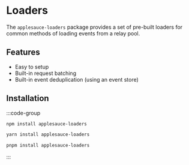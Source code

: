 # Loaders

The `applesauce-loaders` package provides a set of pre-built loaders for common methods of loading events from a relay pool.

## Features

- Easy to setup
- Built-in request batching
- Built-in event deduplication (using an event store)

## Installation

:::code-group

```sh [npm]
npm install applesauce-loaders
```

```sh [yarn]
yarn install applesauce-loaders
```

```sh [pnpm]
pnpm install applesauce-loaders
```

:::
